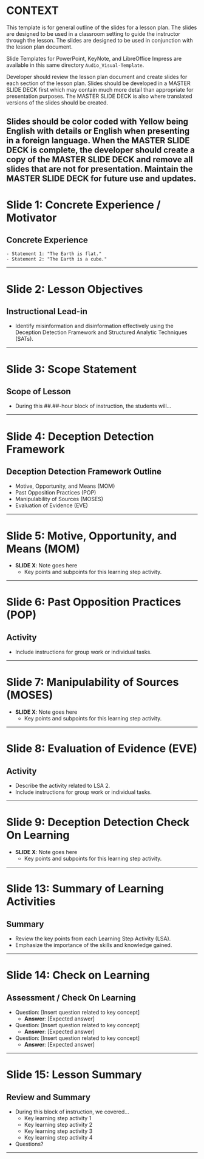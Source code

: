 # CONTEXT
This template is for general outline of the slides for a lesson plan. The slides are designed to be used in a classroom setting to guide the instructor through the lesson. The slides are designed to be used in conjunction with the lesson plan document.

Slide Templates for PowerPoint, KeyNote, and LibreOffice Impress are available in this same directory `Audio_Visual-Template`.

Developer should review the lesson plan document and create slides for each section of the lesson plan. Slides should be developed in a MASTER SLIDE DECK first which may contain much more detail than appropriate for presentation purposes. The MASTER SLIDE DECK is also where translated versions of the slides should be created. 

Slides should be color coded with Yellow being English with details or English when presenting in a foreign language. When the MASTER SLIDE DECK is complete, the developer should create a copy of the MASTER SLIDE DECK and remove all slides that are not for presentation. Maintain the MASTER SLIDE DECK for future use and updates.
---

# Slide 1: Concrete Experience / Motivator
## Concrete Experience
    - Statement 1: "The Earth is flat." 
    - Statement 2: "The Earth is a cube." 

---

# Slide 2: Lesson Objectives
## Instructional Lead-in
- Identify misinformation and disinformation effectively using the Deception Detection Framework and Structured Analytic Techniques (SATs).

---

# Slide 3: Scope Statement
## Scope of Lesson
- During this ##.##-hour block of instruction, the students will...

---

# Slide 4: Deception Detection Framework
## Deception Detection Framework Outline
- Motive, Opportunity, and Means (MOM)
- Past Opposition Practices (POP)
- Manipulability of Sources (MOSES)
- Evaluation of Evidence (EVE)

---

# Slide 5: Motive, Opportunity, and Means (MOM)
- **SLIDE X**: Note goes here
  - Key points and subpoints for this learning step activity.

---

# Slide 6: Past Opposition Practices (POP)
## Activity
- Include instructions for group work or individual tasks.

---

# Slide 7: Manipulability of Sources (MOSES)
- **SLIDE X**: Note goes here
  - Key points and subpoints for this learning step activity.

---

# Slide 8: Evaluation of Evidence (EVE)
## Activity
- Describe the activity related to LSA 2.
- Include instructions for group work or individual tasks.

---

# Slide 9: Deception Detection Check On Learning
- **SLIDE X**: Note goes here
  - Key points and subpoints for this learning step activity.


---

# Slide 13: Summary of Learning Activities
## Summary
- Review the key points from each Learning Step Activity (LSA).
- Emphasize the importance of the skills and knowledge gained.

---

# Slide 14: Check on Learning
## Assessment / Check On Learning
- Question: [Insert question related to key concept]
  - **Answer**: [Expected answer]
- Question: [Insert question related to key concept]
  - **Answer**: [Expected answer]
- Question: [Insert question related to key concept]
  - **Answer**: [Expected answer]

---

# Slide 15: Lesson Summary
## Review and Summary
- During this block of instruction, we covered...
  - Key learning step activity 1
  - Key learning step activity 2
  - Key learning step activity 3
  - Key learning step activity 4
- Questions?

---
